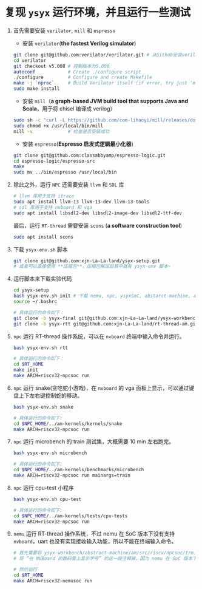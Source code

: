 # 复现 `ysyx` 运行环境，并且运行一些测试



1. 首先需要安装 `verilator`, `mill` 和 `espresso`

   * 安装 `verilator`(**the fastest Verilog simulator**)

   ```bash
   git clone git@github.com:verilator/verilator.git # 从Github安装verilator
   cd verilator
   git checkout v5.008 # 控制版本为5.008
   autoconf            # Create ./configure script
   ./configure         # Configure and create Makefile
   make -j `nproc`     # Build Verilator itself (if error, try just 'make')
   sudo make install
   ```

   * 安装 `mill`（**a graph-based JVM build tool that supports Java and Scala**，用于将 chisel 编译成 verilog）

   ```bash
   sudo sh -c "curl -L https://github.com/com-lihaoyi/mill/releases/download/0.11.10/0.11.10 > /usr/local/bin/mill" # 从 Github 下载 mill
   sudo chmod +x /usr/local/bin/mill
   mill -v             # 检查是否安装成功
   ```

   * 安装 `espresso`(**Espresso 启发式逻辑最小化器**)

   ```bash
   git clone git@github.com:classabbyamp/espresso-logic.git
   cd espresso-logic/espresso-src
   make
   sudo mv ../bin/espresso /usr/local/bin
   ```

2. 除此之外，运行 `NPC` 还需要安装 `llvm` 和 `SDL` 库

   ```bash
   # llvm 库用于支持 itrace
   sudo apt install llvm-13 llvm-13-dev llvm-13-tools
   # sdl 库用于支持 nvboard 和 vga
   sudo apt install libsdl2-dev libsdl2-image-dev libsdl2-ttf-dev
   ```

   最后，运行 `RT-thread` 需要安装 `scons` (**a software construction tool**)

   ```bash
   sudo apt install scons
   ```

3. 下载 `ysyx-env.sh` 脚本

   ```bash
   git clone git@github.com:xjn-La-La-land/ysyx-setup.git
   # 或者可以直接使用 **压缩包**，压缩包解压后其中就有 ysyx-env 脚本~
   ```

4. 运行脚本来下载实验代码

    ```bash
    cd ysyx-setup
    bash ysyx-env.sh init # 下载 nemu, npc, ysyxSoC, abstarct-machine, am-kernels 和 RT-thread
    source ~/.bashrc
    
    # 具体运行的命令如下：
    git clone -b ysyx-final git@github.com:xjn-La-La-land/ysyx-workbench.git # 下载 ysyx-workbench 中的内容
    git clone -b ysyx-rtt git@github.com:xjn-La-La-land/rt-thread-am.git     # 下载 rt-thread 中的内容
    ```

5. `npc` 运行 RT-thread 操作系统，可以在 `nvboard` 终端中输入命令并运行。

   ```bash
   bash ysyx-env.sh rtt
   
   # 具体运行的命令如下：
   cd $RT_HOME
   make init
   make ARCH=riscv32-npcsoc run
   ```

6. `npc` 运行 snake(贪吃蛇小游戏)，在 `nvboard` 的 vga 面板上显示，可以通过键盘上下左右键控制蛇的移动。

   ```bash
   bash ysyx-env.sh snake
   
   # 具体运行的命令如下:
   cd $NPC_HOME/../am-kernels/kernels/snake
   make ARCH=riscv32-npcsoc run
   ```

7. `npc` 运行 microbench 的 train 测试集，大概需要 10 min 左右跑完。

   ```bash
   bash ysyx-env.sh microbench
   
   # 具体运行的命令如下:
   cd $NPC_HOME/../am-kernels/benchmarks/microbench
   make ARCH=riscv32-npcsoc run mainargs=train
   ```

8. `npc` 运行 cpu-test 小程序

   ```bash
   bash ysyx-env.sh cpu-test
   
   # 具体运行的命令如下:
   cd $NPC_HOME/../am-kernels/tests/cpu-tests
   make ARCH=riscv32-npcsoc run
   ```

9. `nemu` 运行 RT-thread 操作系统，不过 nemu 在 SoC 版本下没有支持 `nvboard`，uart 也没有实现接收输入功能，所以不能在终端输入命令。

   ```bash
   # 首先需要将 ysyx-workbench/abstract-machine/am/src/riscv/npcsoc/trm.c 中的 welcome_home() 函数修改一下：
   # 将 “在 NVBoard 的数码管上显示学号” 的这一段注释掉，因为 nemu 在 SoC 版本下没有支持 nvboard
   
   # 然后运行
   cd $RT_HOME
   make ARCH=riscv32-nemusoc run
   ```

   
